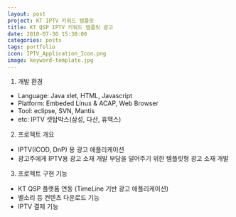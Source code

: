 ```yaml
---
layout: post
project: KT IPTV 키워드 템플릿
title: KT QSP IPTV 키워드 템플릿 광고 
date: 2010-07-30 15:30:00 
categories: posts 
tags: portfolio
icon: IPTV_Application_Icon.png
image: keyword-template.jpg
---
```


1) 개발 환경  
- Language: Java xlet, HTML, Javascript  
- Platform: Embeded Linux & ACAP, Web Browser  
- Tool: eclipse, SVN, Mantis  
- etc: IPTV 셋탑박스(삼성, 다산, 휴맥스)  

2) 프로젝트 개요  
- IPTV(ICOD, DnP) 용 광고 애플리케이션  
- 광고주에게 IPTV용 광고 소재 개발 부담을 덜어주기 위한 템플릿형 광고 소재 개발  

3) 프로젝트 구현 기능  
- KT QSP 플랫폼 연동 (TimeLine 기반 광고 애플리케이션)  
- 벨소리 등 컨텐츠 다운로드 기능  
- IPTV 결제 기능  
